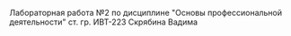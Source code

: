 Лабораторная работа №2 по дисциплине "Основы профессиональной деятельности" ст. гр. ИВТ-223 Скрябина Вадима
